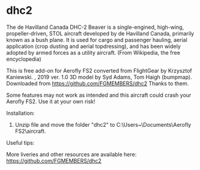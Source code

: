 # dhc2
The de Havilland Canada DHC-2 Beaver is a single-engined, high-wing, propeller-driven, STOL aircraft developed by de Havilland Canada, primarily known as a bush plane. It is used for cargo and passenger hauling, aerial application (crop dusting and aerial topdressing), and has been widely adopted by armed forces as a utility aircraft. (From Wikipedia, the free encyclopedia)

This is free add-on for Aerofly FS2 converted from FlightGear by Krzysztof Kaniewski.  , 2019 ver. 1.0
3D model by Syd Adams, Tom Haigh (bumpmap). Downloaded from https://github.com/FGMEMBERS/dhc2
Thanks to them.

 Some features may not work as intended and this aircraft could crash your Aerofly FS2. 
 Use it at your own risk!

Installation:

1. Unzip file and move the folder "dhc2" to C:\Users\~\Documents\Aerofly FS2\aircraft.

Useful tips:

More liveries and other resources are available here: https://github.com/FGMEMBERS/dhc2